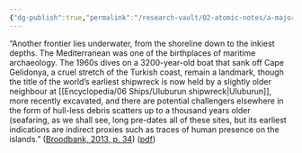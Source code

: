 ```yaml
---
{"dg-publish":true,"permalink":"/research-vault/02-atomic-notes/a-major-archaeological-frontier-in-the-modern-age-lies-underwater/"}
---
```


“Another frontier lies underwater, from the shoreline down to the inkiest depths. The Mediterranean was one of the birthplaces of maritime archaeology. The 1960s dives on a 3200-year-old boat that sank off Cape Gelidonya, a cruel stretch of the Turkish coast, remain a landmark, though the title of the world’s earliest shipwreck is now held by a slightly older neighbour at [[Encyclopedia/06 Ships/Uluburun shipwreck\|Uluburun]], more recently excavated, and there are potential challengers elsewhere in the form of hull-less debris scatters up to a thousand years older (seafaring, as we shall see, long pre-dates all of these sites, but its earliest indications are indirect proxies such as traces of human presence on the islands.” ([Broodbank, 2013, p. 34](zotero://select/library/items/IR54JIQG)) ([pdf](zotero://open-pdf/library/items/85K7BT2G?page=33&annotation=FYR3UPB5))